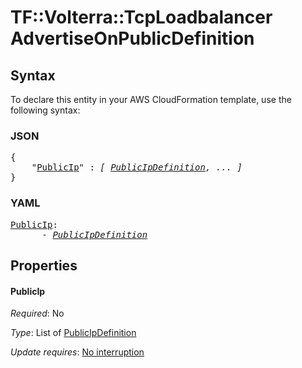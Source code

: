 # TF::Volterra::TcpLoadbalancer AdvertiseOnPublicDefinition

## Syntax

To declare this entity in your AWS CloudFormation template, use the following syntax:

### JSON

<pre>
{
    "<a href="#publicip" title="PublicIp">PublicIp</a>" : <i>[ <a href="publicipdefinition.md">PublicIpDefinition</a>, ... ]</i>
}
</pre>

### YAML

<pre>
<a href="#publicip" title="PublicIp">PublicIp</a>: <i>
      - <a href="publicipdefinition.md">PublicIpDefinition</a></i>
</pre>

## Properties

#### PublicIp

_Required_: No

_Type_: List of <a href="publicipdefinition.md">PublicIpDefinition</a>

_Update requires_: [No interruption](https://docs.aws.amazon.com/AWSCloudFormation/latest/UserGuide/using-cfn-updating-stacks-update-behaviors.html#update-no-interrupt)

